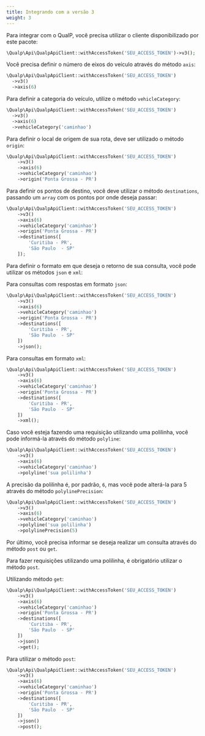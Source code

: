 ```yaml
---
title: Integrando com a versão 3
weight: 3
---
```


Para integrar com o QualP, você precisa utilizar o cliente disponibilizado por este pacote:

```php
\Qualp\Api\QualpApiClient::withAccessToken('SEU_ACCESS_TOKEN')->v3();
```

Você precisa definir o número de eixos do veículo através do método `axis`:

```php
\Qualp\Api\QualpApiClient::withAccessToken('SEU_ACCESS_TOKEN')
  ->v3()
  ->axis(6)
```

Para definir a categoria do veículo, utilize o método `vehicleCategory`:

```php
\Qualp\Api\QualpApiClient::withAccessToken('SEU_ACCESS_TOKEN')
  ->v3()
  ->axis(6)
  ->vehicleCategory('caminhao')
```

Para definir o local de origem de sua rota, deve ser utilizado o método `origin`:

```php
\Qualp\Api\QualpApiClient::withAccessToken('SEU_ACCESS_TOKEN')
    ->v3()
    ->axis(6)
    ->vehicleCategory('caminhao')
    ->origin('Ponta Grossa - PR')
```

Para definir os pontos de destino, você deve utilizar o método `destinations`, passando um `array`
com os pontos por onde deseja passar:

```php
\Qualp\Api\QualpApiClient::withAccessToken('SEU_ACCESS_TOKEN')
    ->v3()
    ->axis(6)
    ->vehicleCategory('caminhao')
    ->origin('Ponta Grossa - PR')
    ->destinations([
        'Curitiba - PR',
        'São Paulo  - SP'
    ]);
```

Para definir o formato em que deseja o retorno de sua consulta, você pode utilizar os métodos `json` e `xml`:

Para consultas com respostas em formato `json`:
```php
\Qualp\Api\QualpApiClient::withAccessToken('SEU_ACCESS_TOKEN')
    ->v3()
    ->axis(6)
    ->vehicleCategory('caminhao')
    ->origin('Ponta Grossa - PR')
    ->destinations([
        'Curitiba - PR',
        'São Paulo  - SP'
    ])
    ->json();
```

Para consultas em formato `xml`:
```php
\Qualp\Api\QualpApiClient::withAccessToken('SEU_ACCESS_TOKEN')
    ->v3()
    ->axis(6)
    ->vehicleCategory('caminhao')
    ->origin('Ponta Grossa - PR')
    ->destinations([
        'Curitiba - PR',
        'São Paulo  - SP'
    ])
    ->xml();
```

Caso você esteja fazendo uma requisição utilizando uma polilinha, você pode informá-la através do método `polyline`:
```php
\Qualp\Api\QualpApiClient::withAccessToken('SEU_ACCESS_TOKEN')
    ->v3()
    ->axis(6)
    ->vehicleCategory('caminhao')
    ->polyline('sua polilinha')
```

A precisão da polilinha é, por padrão, `6`, mas você pode alterá-la para 5 através do método `polylinePrecision`:
```php
\Qualp\Api\QualpApiClient::withAccessToken('SEU_ACCESS_TOKEN')
    ->v3()
    ->axis(6)
    ->vehicleCategory('caminhao')
    ->polyline('sua polilinha')
    ->polylinePrecision(5)
```



Por último, você precisa informar se deseja realizar um consulta através do método `post` ou `get`.

Para fazer requisições utilizando uma polilinha, é obrigatório utilizar o método `post`.

Utilizando método `get`:

```php
\Qualp\Api\QualpApiClient::withAccessToken('SEU_ACCESS_TOKEN')
    ->v3()
    ->axis(6)
    ->vehicleCategory('caminhao')
    ->origin('Ponta Grossa - PR')
    ->destinations([
        'Curitiba - PR',
        'São Paulo  - SP'
    ])
    ->json()
    ->get();
```

Para utilizar o método `post`:
```php
\Qualp\Api\QualpApiClient::withAccessToken('SEU_ACCESS_TOKEN')
    ->v3()
    ->axis(6)
    ->vehicleCategory('caminhao')
    ->origin('Ponta Grossa - PR')
    ->destinations([
        'Curitiba - PR',
        'São Paulo  - SP'
    ])
    ->json()
    ->post();
```